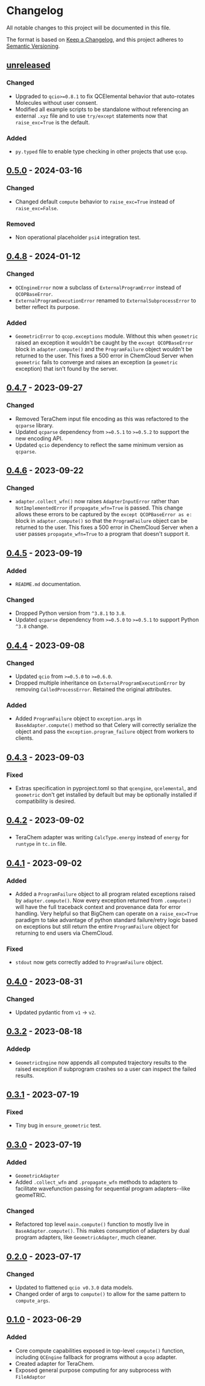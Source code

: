 # Changelog

All notable changes to this project will be documented in this file.

The format is based on [Keep a Changelog](https://keepachangelog.com/en/1.0.0/), and this project adheres to [Semantic Versioning](https://semver.org/spec/v2.0.0.html).

## [unreleased]

### Changed

- Upgraded to `qcio>=0.8.1` to fix QCElemental behavior that auto-rotates Molecules without user consent.
- Modified all example scripts to be standalone without referencing an external `.xyz` file and to use `try/except` statements now that `raise_exc=True` is the default.

### Added

- `py.typed` file to enable type checking in other projects that use `qcop`.

## [0.5.0] - 2024-03-16

### Changed

- Changed default `compute` behavior to `raise_exc=True` instead of `raise_exc=False`.

### Removed

- Non operational placeholder `psi4` integration test.

## [0.4.8] - 2024-01-12

### Changed

- `QCEngineError` now a subclass of `ExternalProgramError` instead of `QCOPBaseError`.
- `ExternalProgramExecutionError` renamed to `ExternalSubprocessError` to better reflect its purpose.

### Added

- `GeometricError` to `qcop.exceptions` module. Without this when `geometric` raised an exception it wouldn't be caught by the `except QCOPBaseError` block in `adapter.compute()` and the `ProgramFailure` object wouldn't be returned to the user. This fixes a 500 error in ChemCloud Server when `geometric` fails to converge and raises an exception (a `geometric` exception) that isn't found by the server.

## [0.4.7] - 2023-09-27

### Changed

- Removed TeraChem input file encoding as this was refactored to the `qcparse` library.
- Updated `qcparse` dependency from `>=0.5.1` to `>=0.5.2` to support the new encoding API.
- Updated `qcio` dependency to reflect the same minimum version as `qcparse`.

## [0.4.6] - 2023-09-22

### Changed

- `adapter.collect_wfn()` now raises `AdapterInputError` rather than `NotImplementedError` if `propagate_wfn=True` is passed. This change allows these errors to be captured by the `except QCOPBaseError as e:` block in `adapter.compute()` so that the `ProgramFailure` object can be returned to the user. This fixes a 500 error in ChemCloud Server when a user passes `propagate_wfn=True` to a program that doesn't support it.

## [0.4.5] - 2023-09-19

### Added

- `README.md` documentation.

### Changed

- Dropped Python version from `^3.8.1` to `3.8`.
- Updated `qcparse` dependency from `>=0.5.0` to `>=0.5.1` to support Python `^3.8` change.

## [0.4.4] - 2023-09-08

### Changed

- Updated `qcio` from `>=0.5.0` to `>=0.6.0`.
- Dropped multiple inheritance on `ExternalProgramExecutionError` by removing `CalledProcessError`. Retained the original attributes.

### Added

- Added `ProgramFailure` object to `exception.args` in `BaseAdapter.compute()` method so that Celery will correctly serialize the object and pass the `exception.program_failure` object from workers to clients.

## [0.4.3] - 2023-09-03

### Fixed

- Extras specification in pyproject.toml so that `qcengine`, `qcelemental`, and `geometric` don't get installed by default but may be optionally installed if compatibility is desired.

## [0.4.2] - 2023-09-02

###

- TeraChem adapter was writing `CalcType.energy` instead of `energy` for `runtype` in `tc.in` file.

## [0.4.1] - 2023-09-02

### Added

- Added a `ProgramFailure` object to all program related exceptions raised by `adapter.compute()`. Now every exception returned from `.compute()` will have the full traceback context and provenance data for error handling. Very helpful so that BigChem can operate on a `raise_exc=True` paradigm to take advantage of python standard failure/retry logic based on exceptions but still return the entire `ProgramFailure` object for returning to end users via ChemCloud.

### Fixed

- `stdout` now gets correctly added to `ProgramFailure` object.

## [0.4.0] - 2023-08-31

### Changed

- Updated pydantic from `v1` -> `v2`.

## [0.3.2] - 2023-08-18

### Addedp

- `GeometricEngine` now appends all computed trajectory results to the raised exception if subprogram crashes so a user can inspect the failed results.

## [0.3.1] - 2023-07-19

### Fixed

- Tiny bug in `ensure_geometric` test.

## [0.3.0] - 2023-07-19

### Added

- `GeometricAdapter`
- Added `.collect_wfn` and `.propagate_wfn` methods to adapters to facilitate wavefunction passing for sequential program adapters--like geomeTRIC.

### Changed

- Refactored top level `main.compute()` function to mostly live in `BaseAdapter.compute()`. This makes consumption of adapters by dual program adapters, like `GeometricAdapter`, much cleaner.

## [0.2.0] - 2023-07-17

### Changed

- Updated to flattened `qcio v0.3.0` data models.
- Changed order of args to `compute()` to allow for the same pattern to `compute_args`.

## [0.1.0] - 2023-06-29

### Added

- Core compute capabilities exposed in top-level `compute()` function, including `QCEngine` fallback for programs without a `qcop` adapter.
- Created adapter for TeraChem.
- Exposed general purpose computing for any subprocess with `FileAdaptor`

[unreleased]: https://github.com/coltonbh/qcop/compare/0.5.0...HEAD
[0.5.0]: https://github.com/coltonbh/qcop/releases/tag/0.5.0
[0.4.8]: https://github.com/coltonbh/qcop/releases/tag/0.4.8
[0.4.7]: https://github.com/coltonbh/qcop/releases/tag/0.4.7
[0.4.6]: https://github.com/coltonbh/qcop/releases/tag/0.4.6
[0.4.5]: https://github.com/coltonbh/qcop/releases/tag/0.4.5
[0.4.4]: https://github.com/coltonbh/qcop/releases/tag/0.4.4
[0.4.3]: https://github.com/coltonbh/qcop/releases/tag/0.4.3
[0.4.2]: https://github.com/coltonbh/qcop/releases/tag/0.4.2
[0.4.1]: https://github.com/coltonbh/qcop/releases/tag/0.4.1
[0.4.0]: https://github.com/coltonbh/qcop/releases/tag/0.4.0
[0.3.2]: https://github.com/coltonbh/qcop/releases/tag/0.3.2
[0.3.1]: https://github.com/coltonbh/qcop/releases/tag/0.3.1
[0.3.0]: https://github.com/coltonbh/qcop/releases/tag/0.3.0
[0.2.0]: https://github.com/coltonbh/qcop/releases/tag/0.2.0
[0.1.0]: https://github.com/coltonbh/qcop/releases/tag/0.1.0
